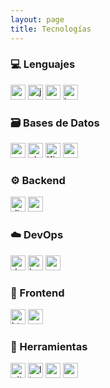 ```yaml
---
layout: page
title: Tecnologías
---
```


<div class="tech-grid">
  <!-- Columna 1 -->
  <div class="tech-card">
    <h3 class="tech-header">💻 Lenguajes</h3>
    <div class="tech-badges">
      <img src="https://img.shields.io/badge/Python-3776AB?style=flat-square&logo=python&logoColor=white" alt="python-icon" height="24">
      <img src="https://img.shields.io/badge/JavaScript-F7DF1E?style=flat-square&logo=javascript&logoColor=black" alt="js-icon" height="24">
      <img src="https://img.shields.io/badge/C++-00599C?style=flat-square&logo=c%2B%2B&logoColor=white" alt="c++-icon" height="24">
      <img src="https://img.shields.io/badge/Bash-121011?style=flat-square&logo=gnu-bash&logoColor=white" alt="bash-icon" height="24">
    </div>
  </div>

  <div class="tech-card">
    <h3 class="tech-header">🗃️ Bases de Datos</h3>
    <div class="tech-badges">
      <img src="https://img.shields.io/badge/PostgreSQL-316192?style=flat-square&logo=postgresql&logoColor=white" alt="postgresql-icon" height="24">
      <img src="https://img.shields.io/badge/Elasticsearch-005571?style=flat-square&logo=elasticsearch&logoColor=white" alt="elasticsearch-icon" height="24">
      <img src="https://img.shields.io/badge/Kibana-005571?style=flat-square&logo=kibana&logoColor=white" alt="Kibana-icon" height="24">
      <img src="https://img.shields.io/badge/MongoDB-4EA94B?style=flat-square&logo=mongodb&logoColor=white" alt="mongoDB-icon" height="24">
    </div>
  </div>

  <!-- Columna 2 -->
  <div class="tech-card">
    <h3 class="tech-header">⚙️ Backend</h3>
    <div class="tech-badges">
      <img src="https://img.shields.io/badge/Django-092E20?style=flat-square&logo=django&logoColor=white" alt="django-icon" height="24">
      <img src="https://img.shields.io/badge/Node.js-339933?style=flat-square&logo=nodedotjs&logoColor=white" alt="nodejs-icon" height="24">
    </div>
  </div>

  <div class="tech-card">
    <h3 class="tech-header">☁️ DevOps</h3>
    <div class="tech-badges">
      <img src="https://img.shields.io/badge/Docker-2496ED?style=flat-square&logo=docker&logoColor=white" alt="docker-icon" height="24">
      <img src="https://img.shields.io/badge/Kubernetes-326CE5?style=flat-square&logo=kubernetes&logoColor=white" alt="kubernetes-icon" height="24">
      <img src="https://img.shields.io/badge/AWS-232F3E?style=flat-square&logo=amazonaws&logoColor=white" alt="aws-icon" height="24">
    </div>
  </div>

  <!-- Columna 3 -->
  <div class="tech-card">
    <h3 class="tech-header">📱 Frontend</h3>
    <div class="tech-badges">
      <img src="https://img.shields.io/badge/HTML5-E34F26?style=flat-square&logo=html5&logoColor=white" alt="html5-icon" height="24">
      <img src="https://img.shields.io/badge/React-20232A?style=flat-square&logo=react&logoColor=61DAFB" alt="react-icon" height="24">
    </div>
  </div>

  <div class="tech-card">
    <h3 class="tech-header">🔧 Herramientas</h3>
    <div class="tech-badges">
      <img src="https://img.shields.io/badge/Git-F05032?style=flat-square&logo=git&logoColor=white" alt="git-icon" height="24">
      <img src="https://img.shields.io/badge/Linux-FCC624?style=flat-square&logo=linux&logoColor=black" alt="linux-icon" height="24">
      <img src="https://img.shields.io/badge/VSCode-007ACC?style=flat-square&logo=visualstudiocode&logoColor=white" alt="vscode-icon" height="24">
      <img src="https://img.shields.io/badge/Postman-FF6C37?style=flat-square&logo=postman&logoColor=white" alt="postman-icon" height="24">
    </div>
  </div>
</div>
